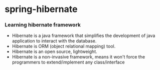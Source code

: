 # spring-hibernate

### Learning hibernate framework

- Hibernate is a java framework that simplifies the development of java application to interact with the database.
- Hibernate is ORM (object relational mapping) tool.
- Hibernate is an open source, lightweight.
- Hibernate is a non-invasive framework, means it won't force the programmers to extend/implement any class/interface
